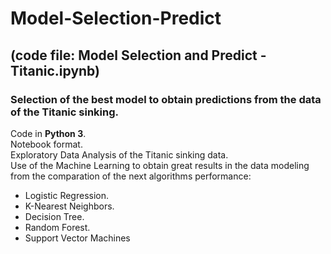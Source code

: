 # Model-Selection-Predict
## (code file: Model Selection and Predict - Titanic.ipynb)
### Selection of the best model to obtain predictions from the data of the Titanic sinking.<br>
Code in **Python 3**.<br>
Notebook format.<br>
Exploratory Data Analysis of the Titanic sinking data.<br>
Use of the Machine Learning to obtain great results in the data modeling from the comparation of the next algorithms performance:<br>
- Logistic Regression.
- K-Nearest Neighbors.
- Decision Tree.
- Random Forest.
- Support Vector Machines
